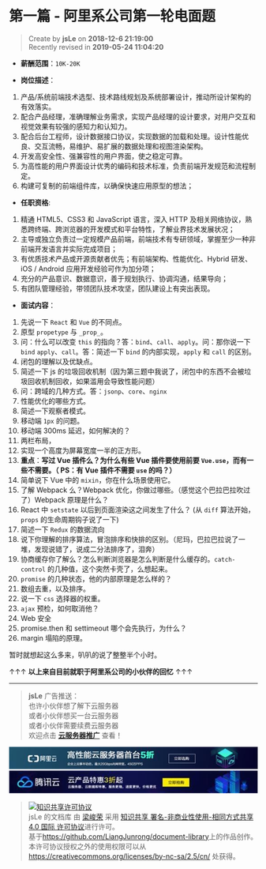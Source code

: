 # 第一篇 - 阿里系公司第一轮电面题

> Create by **jsLe** on **2018-12-6 21:19:00**  
> Recently revised in **2019-05-24 11:04:20**

- **薪酬范围**：`10K-20K`

- **岗位描述**：

1. 产品/系统前端技术选型、技术路线规划及系统部署设计，推动所设计架构的有效落实。
2. 配合产品经理，准确理解业务需求，实现产品经理的设计要求，对用户交互和视觉效果有较强的感知力和认知力。
3. 配合后台工程师，设计数据接口协议，实现数据的加载和处理。设计性能优良、交互流畅，易维护、易扩展的数据处理和视图渲染架构。
4. 开发高安全性、强兼容性的用户界面，使之稳定可靠。
5. 为高性能的用户界面设计优秀的编码和技术标准，负责前端开发规范和流程制定。
6. 构建可复制的前端组件库，以确保快速应用原型的想法；

- **任职资格**:

1. 精通 HTML5、CSS3 和 JavaScript 语言，深入 HTTP 及相关网络协议，熟悉跨终端、跨浏览器的开发模式和平台特性，了解业界技术发展状况；
2. 主导或独立负责过一定规模产品前端，前端技术有专研领域，掌握至少一种非前端开发语言并实际完成项目；
3. 有优质技术产品或开源贡献者优先；有前端架构、性能优化、Hybrid 研发、iOS / Android 应用开发经验可作为加分项；
4. 充分的产品意识、数据意识，善于规划执行、协调沟通，结果导向；
5. 有团队管理经验，带领团队技术攻坚，团队建设上有突出表现。

- **面试内容**：

1. 先说一下 `React` 和 `Vue` 的不同点。
2. 原型 `propetype` 与 `_prop_`。
3. 问：什么可以改变 `this` 的指向？答：`bind`、`call`、`apply`。问：那你说一下 `bind` `apply`、`call`。答：简述一下 `bind` 的内部实现，`apply` 和 `call` 的区别。
4. 闭包的理解以及优缺点。
5. 简述一下 js 的垃圾回收机制（因为第三题中我说了，闭包中的东西不会被垃圾回收机制回收，如果滥用会导致性能问题）
6. 问：跨域的几种方式。答：`jsonp`、`core`、`nginx`
7. 性能优化的哪些方式。
8. 简述一下观察者模式。
9. 移动端 `1px` 的问题。
10. 移动端 300ms 延迟，如何解决的？
11. 两栏布局，
12. 实现一个高度为屏幕宽度一半的正方形。
13. **重点**：**写过 Vue 插件么？为什么有些 Vue 插件要使用前要 `Vue.use`，而有一些不需要。（ PS：有 Vue 插件不需要 `use` 的吗？）**
14. 简单说下 Vue 中的 `mixin`，你在什么场景使用它。
15. 了解 Webpack 么？Webpack 优化，你做过哪些。（感觉这个巴拉巴拉吹过了）Webpack 原理是什么？
16. React 中 `setstate` 以后到页面渲染这之间发生了什么？ (从 `diff` 算法开始，`props` 的生命周期钩子说了一下)
17. 简述一下 `Redux` 的数据流向
18. 说下你理解的排序算法，冒泡排序和快排的区别。（尼玛，巴拉巴拉说了一堆，发现说错了，说成二分法排序了，泪奔）
19. 协商缓存你了解么？怎么判断浏览器是怎么判断是什么缓存的。`catch-control` 的几种值，这个突然卡壳了，么想起来。
20. `promise` 的几种状态，他的内部原理是怎么样的？
21. 数组去重，以及排序。
22. 说一下 `css` 选择器的权重。
23. `ajax` 预检，如何取消他？
24. Web 安全
25. promise.then 和 settimeout 哪个会先执行，为什么？
26. margin 塌陷的原理。

暂时就想起这么多来，叭叭的说了整整半个小时。

↑↑↑ **以上来自目前就职于阿里系公司的小伙伴的回忆** ↑↑↑

---

> **jsLe** 广告推送：  
> 也许小伙伴想了解下云服务器  
> 或者小伙伴想买一台云服务器  
> 或者小伙伴需要续费云服务器  
> 欢迎点击 **[云服务器推广](https://github.com/LiangJunrong/document-library/blob/master/other-library/Monologue/%E7%A8%B3%E9%A3%9F%E8%89%B0%E9%9A%BE.md)** 查看！

[![图](../../../public-repertory/img/z-small-seek-ali-3.jpg)](https://promotion.aliyun.com/ntms/act/qwbk.html?userCode=w7hismrh)
[![图](../../../public-repertory/img/z-small-seek-tencent-2.jpg)](https://cloud.tencent.com/redirect.php?redirect=1014&cps_key=49f647c99fce1a9f0b4e1eeb1be484c9&from=console)

> <a rel="license" href="http://creativecommons.org/licenses/by-nc-sa/4.0/"><img alt="知识共享许可协议" style="border-width:0" src="https://i.creativecommons.org/l/by-nc-sa/4.0/88x31.png" /></a><br /><span xmlns:dct="http://purl.org/dc/terms/" property="dct:title">jsLe 的文档库</span> 由 <a xmlns:cc="http://creativecommons.org/ns#" href="https://github.com/LiangJunrong/document-library" property="cc:attributionName" rel="cc:attributionURL">梁峻荣</a> 采用 <a rel="license" href="http://creativecommons.org/licenses/by-nc-sa/4.0/">知识共享 署名-非商业性使用-相同方式共享 4.0 国际 许可协议</a>进行许可。<br />基于<a xmlns:dct="http://purl.org/dc/terms/" href="https://github.com/LiangJunrong/document-library" rel="dct:source">https://github.com/LiangJunrong/document-library</a>上的作品创作。<br />本许可协议授权之外的使用权限可以从 <a xmlns:cc="http://creativecommons.org/ns#" href="https://creativecommons.org/licenses/by-nc-sa/2.5/cn/" rel="cc:morePermissions">https://creativecommons.org/licenses/by-nc-sa/2.5/cn/</a> 处获得。
